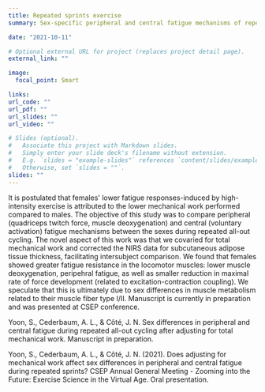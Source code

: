 ```yaml
---
title: Repeated sprints exercise
summary: Sex-specific peripheral and central fatigue mechanisms of repeated all-out cycling

date: "2021-10-11"

# Optional external URL for project (replaces project detail page).
external_link: ""

image:
  focal_point: Smart

links:
url_code: ""
url_pdf: ""
url_slides: ""
url_video: ""

# Slides (optional).
#   Associate this project with Markdown slides.
#   Simply enter your slide deck's filename without extension.
#   E.g. `slides = "example-slides"` references `content/slides/example-slides.md`.
#   Otherwise, set `slides = ""`.
slides: ""
---
```


It is postulated that females' lower fatigue responses-induced by high-intensity exercise is attributed to the lower mechanical work performed compared to males. The objective of this study was to compare peripheral (quadriceps twitch force, muscle deoxygenation) and central (voluntary activation) fatigue mechanisms between the sexes during repeated all-out cycling. The novel aspect of this work was that we covaried for total mechanical work and corrected the NIRS data for subcutaneous adipose tissue thickness, facilitating intersubject comparison. We found that females showed greater fatigue resistance in the locomotor muscles: lower muscle deoxygenation, peripehral fatigue, as well as smaller reduction in maximal rate of force development (related to excitation-contraction coupling). We speculate that this is ultimately due to sex differences in muscle metabolism related to their muscle fiber type I/II. Manuscript is currently in preparation and was presented at CSEP conference.

Yoon, S., Cederbaum, A. L., & Côté, J. N. Sex differences in peripheral and central fatigue during repeated all-out cycling after adjusting for total mechanical work. Manuscript in preparation.

Yoon, S., Cederbaum, A. L., & Côté, J. N. (2021). Does adjusting for mechanical work affect sex differences in peripheral and central fatigue during repeated sprints? CSEP Annual General Meeting - Zooming into the Future: Exercise Science in the Virtual Age. Oral presentation.